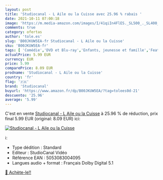 ```yaml
---
layout: post
title: 'Studiocanal - L Aile ou la Cuisse avec 25.96 % rabais '
date: 2021-10-11 07:00:18
image: 'https://m.media-amazon.com/images/I/41qiIn4FlES._SL500_._SL400_.jpg'
comments: true
category: ofertas
author: 'tole.es'
slug: 'B00JKUW5EA-fr Studiocanal - L Aile ou la Cuisse'
sku: 'B00JKUW5EA-fr'
tags: [ 'Comédie','DVD et Blu-ray','Enfants, jeunesse et famille','Featured Categories','Films','studiocanal', ]
actualPrice: 5.99 EUR
currency: EUR
price: 5.99
comparePrice: 8.09 EUR
prodname: 'Studiocanal - L Aile ou la Cuisse'
country: 'fr'
flag: '🇫🇷'
brand: 'Studiocanal'
buyurl: 'https://www.amazon.fr/dp/B00JKUW5EA/?tag=tolees0d-21'
descuento: '25.96'
average: '5.99'
---
```


C'est en vente [Studiocanal - L Aile ou la Cuisse](https://www.amazon.fr/dp/B00JKUW5EA/?tag=tolees0d-21)  à  25.96 % de réduction, prix final  5.99 EUR (original: 8.09 EUR) ici:

[![Studiocanal - L Aile ou la Cuisse](https://m.media-amazon.com/images/I/41qiIn4FlES._SL500_._SL400_.jpg)](https://www.amazon.fr/dp/B00JKUW5EA/?tag=tolees0d-21)

ℹ️:

- Type dédition : Standard
- Editeur : StudioCanal Vidéo
- Référence EAN : 5053083004095
- Langues audio + format : Français Dolby Digital 5.1

[🛒 Achète-le!!](https://www.amazon.fr/dp/B00JKUW5EA/?tag=tolees0d-21)
